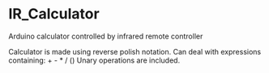 # IR_Calculator
Arduino calculator controlled by infrared remote controller

Calculator is made using reverse polish notation. 
Can deal with expressions containing: + - * / ()
Unary operations are included.